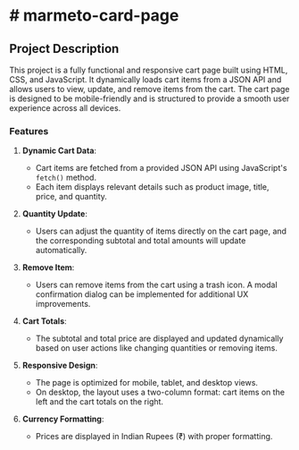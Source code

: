 # # marmeto-card-page

## Project Description

This project is a fully functional and responsive cart page built using HTML, CSS, and JavaScript. It dynamically loads cart items from a JSON API and allows users to view, update, and remove items from the cart. The cart page is designed to be mobile-friendly and is structured to provide a smooth user experience across all devices.

### Features

1. **Dynamic Cart Data**:
   - Cart items are fetched from a provided JSON API using JavaScript's `fetch()` method.
   - Each item displays relevant details such as product image, title, price, and quantity.
2. **Quantity Update**:

   - Users can adjust the quantity of items directly on the cart page, and the corresponding subtotal and total amounts will update automatically.

3. **Remove Item**:

   - Users can remove items from the cart using a trash icon. A modal confirmation dialog can be implemented for additional UX improvements.

4. **Cart Totals**:
   - The subtotal and total price are displayed and updated dynamically based on user actions like changing quantities or removing items.
5. **Responsive Design**:

   - The page is optimized for mobile, tablet, and desktop views.
   - On desktop, the layout uses a two-column format: cart items on the left and the cart totals on the right.

6. **Currency Formatting**:
   - Prices are displayed in Indian Rupees (₹) with proper formatting.
